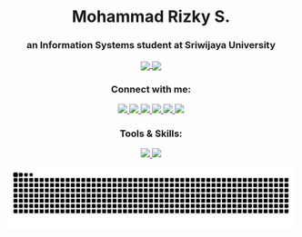 <div align="center">
  
<!-- ## HEADER -->
<h1>Mohammad Rizky S.</h1>
<h3>an Information Systems student at Sriwijaya University</h3>

<!-- ## CARDS -->
  <a href="https://github.com/rzkynaga/github-readme-stats">
    <img height=150 align="center" src="https://github-readme-stats.vercel.app/api?username=rzkynaga&theme=radical&rank_icon=github&border_color=2e4058" />
  </a>
  <a href="https://github.com/rzkynaga/convoychat">
    <img height=150 align="center" src="https://github-readme-stats.vercel.app/api/top-langs?username=rzkynaga&show_icons=true&theme=radical&border_color=2e4058" />
  </a>

<!-- ## SOCIAL -->
<h3>Connect with me:</h3>
  <p align="center">
    <a href="https://www.linkedin.com/in/rzkynaga">
      <img src="https://go-skill-icons.vercel.app/api/icons?i=linkedin" />
    </a>
    <a href="https://facebook.com/rzkynagaa">
      <img src="https://go-skill-icons.vercel.app/api/icons?i=facebook" />
    </a>
    <a href="https://github.com/rzkynaga">
      <img src="https://go-skill-icons.vercel.app/api/icons?i=github" />
    </a>
    <a href="mailto:rzkynaga1@gmail.com?subject=Hi kijun!">
      <img src="https://go-skill-icons.vercel.app/api/icons?i=gmail" />
    </a>
    <a href="https://twitter.com/rzkynaga">
      <img src="https://go-skill-icons.vercel.app/api/icons?i=twitter" />
    </a>
    <a href="https://instagram.com/rzkynaga">
      <img src="https://go-skill-icons.vercel.app/api/icons?i=instagram" />
    </a>
  </p>

<!-- # TOOLS  -->
<h3>Tools & Skills:</h3>
  <p align="center"> 
    <a href="https://skillicons.dev">
      <img src="https://skillicons.dev/icons?i=ae,ai,ps,pr,blender,figma,discord,notion,stackoverflow,sublime,vercel,visualstudio,vscode" />
    </a>
    <a>
      <img src="https://skillicons.dev/icons?i=c,cs,cpp,java,html,css,php,py,pycharm,typescript,react,bootstrap" />
    </a>
  </p>
<!-- # STARDEV -->
<!--
  <a href="https://stardev.io/developers/rzkynaga"><img alt="Check out kizun's profile on stardev.io" src="https://stardev.io/developers/rzkynaga/badge/languages/locality.svg" /></a>
-->

<!-- #SNAKE ANIMATION -->
  ![Snake animation](https://github.com/rzkynaga/rzkynaga/blob/output/github-contribution-grid-snake-dark.svg)

</div>
